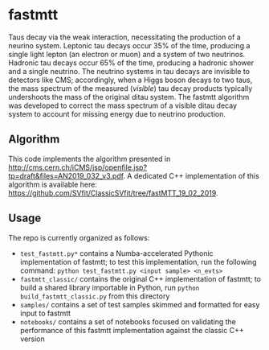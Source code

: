 # fastmtt
Taus decay via the weak interaction, necessitating the production of a neurino system. Leptonic tau decays occur 35% of the time, producing a single light lepton (an electron or muon) and a system of two neutrinos. Hadronic tau decays occur 65% of the time, producing a hadronic shower and a single neutrino. The neutrino systems in tau decays are invisible to detectors like CMS; accordingly, when a Higgs boson decays to two taus, the mass spectrum of the measured (*visible*) tau decay products typically undershoots the mass of the original ditau system. The fastmtt algorithm was developed to correct the mass spectrum of a visible ditau decay system to account for missing energy due to neutrino production. 
## Algorithm
This code implements the algorithm presented in http://cms.cern.ch/iCMS/jsp/openfile.jsp?tp=draft&files=AN2019_032_v3.pdf. A dedicated C++ implementation of this algorithm is available here: https://github.com/SVfit/ClassicSVfit/tree/fastMTT_19_02_2019. 
## Usage
The repo is currently organized as follows:
 - ```test_fastmtt.py*``` contains a Numba-accelerated Pythonic implementation of fastmtt; to test this implementation, run the following command:
    ```python test_fastmtt.py <input sample> <n_evts>```
 - ```fastmtt_classic/``` contains the original C++ implementation of fastmtt; to build a shared library importable in Python, run ```python build_fastmtt_classic.py``` from this directory
 - ```samples/``` contains a set of test samples skimmed and formatted for easy input to fastmtt 
 - ```notebooks/``` contains a set of notebooks focused on validating the performance of this fastmtt implementation against the classic C++ version 
